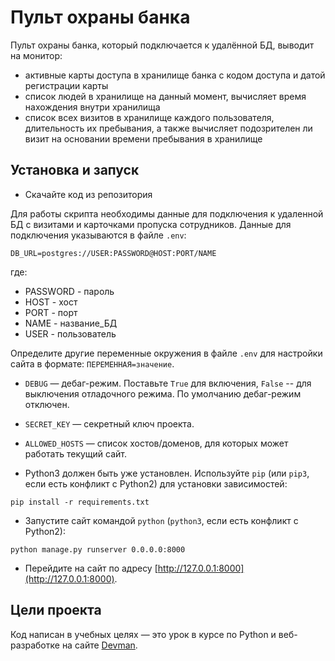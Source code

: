 # Пульт охраны банка

Пульт охраны банка, который подключается к удалённой БД, выводит на монитор:
- активные карты доступа в хранилище банка с кодом доступа и датой регистрации карты
- список людей в хранилище на данный момент, вычисляет время нахождения внутри хранилища
- список всех визитов в хранилище каждого пользователя, длительность их пребывания, а также
вычисляет подозрителен ли визит на основании времени пребывания в хранилище



## Установка и запуск
- Скачайте код из репозитория

Для работы скрипта необходимы данные для подключения к удаленной БД с визитами
и карточками пропуска сотрудников. Данные для подключения указываются в файле `.env`:
```
DB_URL=postgres://USER:PASSWORD@HOST:PORT/NAME
```
где:
- PASSWORD - пароль
- HOST - хост
- PORT - порт
- NAME - название_БД
- USER - пользователь

Определите другие переменные окружения в файле `.env` для настройки сайта в 
формате: `ПЕРЕМЕННАЯ=значение`.
- `DEBUG` — дебаг-режим. Поставьте `True` для включения, `False` -- для 
выключения отладочного режима. По умолчанию дебаг-режим отключен.
- `SECRET_KEY` — секретный ключ проекта.
- `ALLOWED_HOSTS` — список хостов/доменов, для которых может работать текущий сайт.



- Python3 должен быть уже установлен. Используйте `pip` (или `pip3`, если есть конфликт с Python2) для установки зависимостей:

```shell
pip install -r requirements.txt
```

- Запустите сайт командой `python` (`python3`, если есть конфликт с Python2):

```shell
python manage.py runserver 0.0.0.0:8000
```

- Перейдите на сайт по адресу [http://127.0.0.1:8000](http://127.0.0.1:8000).



## Цели проекта

Код написан в учебных целях — это урок в курсе по Python и веб-разработке на сайте [Devman](https://dvmn.org).